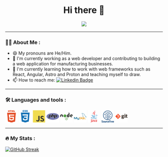 <div id="header" align="center">
  <h1>Hi there 👋</h1>
</div>
<div align="center">
  <img src="https://github.com/ErikTamanoSantos/ErikTamanoSantos/assets/72156568/016143d5-e488-4a02-be3e-43b013fece8c" height="300">
</div>

---

### 👨‍💻 About Me :
- 😄 My pronouns are He/Him.
- 🔭 I'm currently working as a web developer and contributing to building a web application for manufacturing businesses.
- 🌱 I'm currently learning how to work with web frameworks such as React, Angular, Astro and Proton and teaching myself to draw.
- 📫 How to reach me: [![Linkedin Badge](https://img.shields.io/badge/-Erik%20Tamaño%20Santos-blue?style=flat&logo=Linkedin&logoColor=white)](https://www.linkedin.com/in/erik-tama%C3%B1o-santos/)

---

### 🛠️ Languages and tools :
<div id="languages">
  <img src="https://github.com/devicons/devicon/blob/master/icons/html5/html5-plain-wordmark.svg" height="40">
  <img src="https://github.com/devicons/devicon/blob/master/icons/css3/css3-plain-wordmark.svg" height="40">
  <img src="https://github.com/devicons/devicon/blob/master/icons/javascript/javascript-original.svg" height="40">
  <img src="https://github.com/devicons/devicon/blob/master/icons/php/php-original.svg" height="40">
  <img src="https://github.com/devicons/devicon/blob/master/icons/nodejs/nodejs-original-wordmark.svg" height="40">
  <img src="https://github.com/devicons/devicon/blob/master/icons/mysql/mysql-original-wordmark.svg" height="40">
  <img src="https://github.com/devicons/devicon/blob/master/icons/java/java-original-wordmark.svg" height="40">
  <img src="https://github.com/devicons/devicon/blob/master/icons/sourcetree/sourcetree-original-wordmark.svg" height="40">
  <img src="https://github.com/devicons/devicon/blob/master/icons/git/git-original-wordmark.svg" height="40">
</div>

---

### 🔥 My Stats :
[![GitHub Streak](http://github-readme-streak-stats.herokuapp.com?user=ErikTamanoSantos&theme=dark&background=000000)](https://git.io/streak-stats)

<!--
**ErikTamanoSantos/ErikTamanoSantos** is a ✨ _special_ ✨ repository because its `README.md` (this file) appears on your GitHub profile.

Here are some ideas to get you started:

- 🔭 I’m currently working on ...
- 🌱 I’m currently learning ...
- 👯 I’m looking to collaborate on ...
- 🤔 I’m looking for help with ...
- 💬 Ask me about ...
- 📫 How to reach me: ...
- 😄 Pronouns: ...
- ⚡ Fun fact: ...
-->
